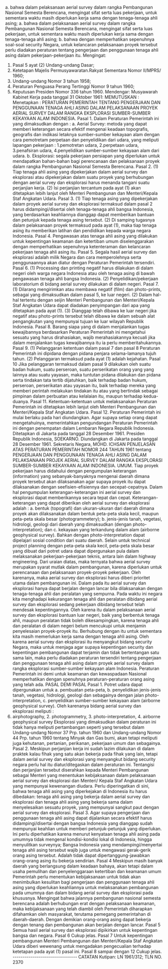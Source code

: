 a. bahwa dalam pelaksanaan aerial survey dalam rangka Pembangunan Nasional Semesta Berencana, mengingat sifat serta luas pekerjaan, untuk sementara waktu masih diperlukan kerja sama dengan tenaga-tenaga ahli asing; a. bahwa dalam pelaksanaan aerial survey dalam rangka Pembangunan Nasional Semesta Berencana, mengingat sifat serta luas pekerjaan, untuk sementara waktu masih diperlukan kerja sama dengan tenaga-tenaga ahli asing;
b. bahwa dengan memperhatikan sepenuhnya soal-soal security Negara, untuk kelancaran pelaksanaan proyek tersebut perlu diadakan peraturan tentang pengerjaan dan penggunaan tenaga ahli asing dalam pekerjaan-pekerjaan itu. Mengingat:
1. Pasal 5 ayat (2) Undang-undang Dasar;
2. Ketetapan Majelis Permusyawaratan.Rakyat Sementara Nomor II/MPRS/ 1960;
3. Undang-undang Nomor 3 tahun 1958;
4. Peraturan Penguasa Perang Tertinggi Nomor 9 tahun 1960;
5. Keputusan Presiden Nomor 336 tahun 1960. Mendengar: Musyawarah Kabinet Kerja pada tanggal 31 Oktober 1961:
MEMUTUSKAN :
 Menetapkan : PERATURAN PEMERINTAH TENTANG PENGERJAAN DAN PENGGUNAAN TENAGA AHLI ASING DALAM PELAKSANAAN PROYEK AERIAL SURVEY DALAM RANGKA EKSPLORASI SUMBER-SUMBER KEKAYAAN ALAM INDONESIA. Pasal 1. Dalam Peraturan Pemerintah ini yang dimaksudkan dengan :
a. Aerial Survey: metoda yang dapat memberi keterangan secara efektif mengenai keadaan topografis, geografis dan indikasi letaknya sumber-sumber kekayaan alam dengan cara pemotretam perpetaan dan penyelidikan dari udara, yang meliputi lapangan pekerjaan :
1.pemotretan udara, 2.perpetaan udara, 3.penafsiran udara, 4.penyelidikan sumber-sumber kekayaan alam dari udara. b. Eksplorasi: segala pekerjaan persiapan yang diperlukan untuk mendapatkan bahan-bahan bagi perencanaan dan pelaksanaan proyek dalam rangka Pembangunan Nasional Semesta Berencana. Pasal 2. (1) Tiap tenaga ahli asing yang dipekerjakan dalam aerial survey dan eksplorasi atau dipekerjakan dalam suatu proyek yang berhubungan dengan aerial survey dan eksplorasi harus menanda tangani suatu perjanjian kerja. (2) Isi perjanjian tercantum pada ayat (1) akan ditetapkan lebih lanjut oleh Menteri Pembangunan dan Menteri/Kepala Staf Angkatan Udara. Pasal 3. (1) Tiap tenaga asing yang dipekerjakan dalam proyek aerial survey dan eksplorasi termaksud dalam pasal 2 harus didampingi/disertai oleh tenaga-tenaga ahli bangsa Indonesia, yang berdasarkan keahliannya dianggap dapat memberikan bantuan dan petunjuk kepada tenaga asing tersebut. (2) Di samping tugasnya dalam pelaksanaan proyek termaksud pada ayat (1), maka tiap tenaga asing itu memberikan latihan dan pendidikan kepada warga negara Indonesia. Pasal 4. Pengawasan atas tenaga ahli asing yang dilakukan untuk kepentingan keamanan dan ketertiban umum diselenggarakan dengan memperhatikan sepenuhnya ketenteraman dan kelancaran pekerjaan tenaga ahli asing itu. Pasal 5. Segala hasil aerial survey dan eksplorasi adalah milik Negara dan cara memperolehnya serta penggunaannya akan diatur dengan Peraturan Pemerintah tersendiri. Pasal 6. (1) Processing dan printing negatif harus dilakukan di dalam negeri oleh warga negara Indonesia atau oleh tenaga asing di bawah pengawasan tenaga ahli bangsa Indonesia. (2) Penyelidikan/pekerjaan laboratorium di bidang aerial survey dilakukan di dalam negeri. Pasal 7. (1) Dilarang mengirimkan atau membawa negatif (film) dan photo-prints, sebagai yang dimaksudkan dalam pasal 5, ke luar negeri. (2) Dalam hal-hal tertentu dengan seijin Menteri Pembangunan dan Menteri/Kepala Staf Angkatan Udara dapat diadakan penyimpangan dari apa yang ditetapkan pada ayat (1). (3) Dianggap telah dibawa ke luar negeri jika negatif atau photo-prints tersebut telah dibawa ke dalam sebuah alat pengangkutan yang mempunyai tujuan ke luar wilayah Republik Indonesia. Pasal 8. Barang siapa yang di dalam menjalankan tugas kewajibannya berdasarkan Peraturan Pemerintah ini mengetahui sesuatu yang harus dirahasiakan, wajib merahasiakannya kecuali jika dalam menjalankan tugas kewajibannya itu ia perlu memberitahukannya. Pasal 9. (1) Pelanggaran ketentuan dalam pasal 7 dan pasal 8 Peraturan Pemerintah ini dipidana dengan pidana penjara selama-lamanya tujuh tahun. (2) Pelanggaran termaksud pada ayat (1) adalah kejahatan. Pasal 10 Jika pelanggaran termaksud dalam pasal 9 dilakukan oleh suatu badan hukum, suatu perseroan, suatu perserikatan orang yang yang lainnya atau suatu yayasan, maka tuntutan pidana dilakukan dan pidana serta tindakan tata tertib dijatuhkan, baik terhadap badan hukum, perseroan, perserikatan atau yayasan itu, baik terhadap mereka yang memberi perintah melakukan tindakan itu atau yang bertindak sebagai pimpinan dalam perbuatan atau kelalaian itu, maupun terhadap kedua- duanya. Pasal 11. Ketentuan-ketentuan untuk melaksanakan Peraturan Pemerintah ini ditetapkan lebih lanjut oleh Menteri Pembangunan dan Menteri/Kepala Staf Angkatan Udara. Pasal 12. Peraturan Pemerintah ini mulai berlaku pada hari diundangkan. Agar supaya setiap orang dapat mengetahuinya, memerintahkan pengundangan Peraturan Pemerintah ini dengan penempatan dalam Lembaran Negara Republik Indonesia. Ditetapkan di Jakarta pada tanggal 28 Desember 1961. Presiden Republik Indonesia, SOEKARNO. Diundangkan di Jakarta pada tanggal 28 Desember 1961. Sekretaris Negara, MOHD. ICHSAN PENJELASAN ATAS PERATURAN PEMERINTAH NOMOR 244 TAHUN 1961 tentang PENGERJAAN DAN PENGGUNAAN TENAGA AHLI ASING DALAM PELAKSANAAN PROJEK AERIAL SURVEY DALAM RANGKA EKSPLORASI SUMBER-SUMBER KEKAYAAN ALAM INDONESIA. UMUM. Tiap proyek pekerjaan harus didahului dengan pengumpulan keterangan (information) yang sebanyak-banyaknya mengenai daerah dimana proyek tersebut akan dilaksanakan agar supaya proyek itu dapat dilaksanakan dengan seefisien-efisiennya dan secepat-cepatnya. Dalam hal pengumpulan keterangan-keterangan ini aerial survey dan eksplorasi dapat memberikannya secara tepat dan cepat. Keterangan-keterangan yang dapat diberikan oleh aerial survey dan eksplorasi adalah :
a. bentuk (topografi) dan ukuran-ukuran dari daerah dimana proyek akan dilaksanakan dalam bentuk peta-peta skala kecil, maupun peta-peta skala besar (photogrammetery);
b. jenis-jenis tanah, vegetasi, hidrologi, geologi dari daerah yang dimaksudkan (dengan photo-interpretation); dan
c. kekayaan yang terkandung dalam alam (airborne geophysical survey). Bahkan dengan photo-interpretation dapat dipelajari sosial condition dari suatu daerah. Selain untuk technical project planning dengan peta-peta skala kecil, peta-peta skala besar yang dibuat dari potret udara dapat dipergunakan pula dalam melaksanakan pekerjaan-pekerjaan teknis, antara lain dalam highway engineering. Dari uraian diatas, maka ternyata bahwa aerial survey merupakan syarat mutlak dalam pembangunan, karena diperlukan untuk perencanaan dan pelaksanaan proyek-proyek pekerjaan. Oleh karenanya, maka aerial survey dan eksplorasi harus diberi prioritet utama dalam pembangunan ini. Dalam pada itu aerial survey dan eksplorasi hanya dapat berjalan dengan lancar bila dilaksanakan dengan tenaga-tenaga ahli dan peralatan yang sempurna. Pada waktu ini negara kita menghadapi kekurangan tenaga ahli dan peralatan dibidang aerial survey dan eksplorasi sedang pekerjaan dibidang tersebut telah mendesak kepentingannya. Oleh karena itu dalam pelaksanaan aerial survey dan eksplorasi bantuan luar negeri, baik yang berbentuk tenaga ahli, maupun peralatan tidak boleh dikesampingkan, karena tenaga ahli dan peralatan di dalam negeri belum mencukupi untuk menjamin penyelesaian proyek-proyek itu. Berhubung dengan itu untuk sementara kita masih memerlukan kerja sama dengan tenaga ahli asing. Oleh karena aerial survey dan eksplorasi itu menyangkut bidang security Negara, maka untuk menjaga agar supaya kepentingan security dan kepentingan pembangunan dapat terjamin dan tidak bertentangan satu sama lain, maka perlu diadakan peraturan tersendiri tentang pengerjaan dan penggunaan tenaga ahli asing dalam proyek aerial survey dalam rangka eksplorasi sumber-sumber kekayaan alam Indonesia. Peraturan Pemerintah ini demi untuk keamanan dan kewaspadaan Nasional memperhatikan dengan spenuhnya peraturan-peraturan orang asing yang telah ada. PASAL DEMI PASAL Pasal 1. Potret udara dapat dipergunakan untuk a. pembuatan peta-peta, b. penyelidikan jenis-jenis tanah, vegetasi, hidrologi, geologi dan sebagainya dengan jalan photo-interpretation, c. penyelidikan sumber-sumber kekayaan alam (airborne geophysical survey). Oleh karenanya bidang aerial survey dan eksplorasi meliputi :
1. airphotography, 2. photogrammetry, 3. photo-interpretation, 4. airborne geophysical survey Eksplorasi yang dimaksudkan dalam peraturan ini tidak hanya meliputi pertambangan seperti yang tersebut dalam Undang-undang Nomor 37 Prp. tahun 1960 dan Undang-undang Nomor 44 Prp. tahun 1960 tentang Minyak dan Gas bumi, akan tetapi meliputi juga kehutanan, pertanian, perikanan, pekerjaan umum dan sebagainya. Pasal 2. Meskipun perjanjian kerja ini sudah lazim dilakukan di dalam praktek kalau fihak yang satu akan bekerja pada fihak yang lain, tetapi dalam aerial survey dan eksplorasi yang menyangkut bidang security negara perlu hal itu diatur/ditegaskan dalam peraturan ini. Tentangisi dan perjanjian tersebut diserahkan kepada Menteri Pembangunan sebagai Menteri yang menentukan kebijaksanaan dalam pelaksanaan aerial survey dan eksplorasi dan Menteri/ Kepala Staf Angkatan Udara yang mempunyai kewenangan diudara. Perlu diperingatkan di sini, bahwa tenaga ahli asing yang diperkejakan di Indonesia itu harus dibedakan: tenaga ahli asing yang bekerja dalam aerial survey dan eksplorasi dan tenaga ahli asing yang bekerja sama dalam menyelesaikan sesuatu proyek, yang mempunyai sangkut paut dengan aerial survey dan eksplorasi. Pasal 3. Agar supaya pengerjaan dan penggunaan tenaga ahli asing dapat dijalankan secara efektif harus didampingi/disertai dengan bangsa Indonesia yang dianggap sudah mempunyai keahlian untuk memberi petunjuk-petunjuk yang diperlukan. Ini perlu diperhatikan karena menurut kenyataan tenaga ahli asing pada umumnya tidak mengenal kondisi-kondisi lokal di Indonesia, hingga menyulitkan surveynya; Bangsa Indonesia yang mendampingi/menyertai tenaga ahli asing tersebut wajib juga untuk mengawasi gerak-gerik orang asing tersebut. Adalah tidak dapat dipertanggung-jawabkan orang-orang asing itu bekerja sendirian. Pasal 4 Meskipun masih banyak daerah yang berlangsung dalam keadaan bahaya, akan tetapi dalam usaha pemulihan dan penyelenggaraan ketertiban dan keamanan umum Pemerintah perlu menentukan kebijaksanaan untuk tidak akan menimbulkan kesulitan bagi pengerjaan dan penggunaan tenaga ahli asing yang diperlukan keahliannya untuk melaksanakan pembangunan pada umumnya dan dalam bidang aerial survey dan eksplorasi pada khususnya. Mengingat bahwa jalannya pembangunan nasional semesta berencana adalah berhubungan erat dengan pelaksanaan keamanan, maka kebijaksanaan yang telah diambil oleh Pemerintah diharapkan difahamkan oleh masyarakat, terutama pemegang pemerintahan di daerah-daerah. Dengan demikian orang-orang asing dapat bekerja dengan tenang dan pembangunan akan berjalan dengan lancar. Pasal 5 Semua hasil aerial survey dan eksplorasi dipikirkan untuk kepentingan bangsa dan negara. Pasal 6 Cukup jelas. Pasal 7 Untuk kepentingan pembangunan Menteri Pembangunan dan Menteri/Kepala Staf Angkatan Udara diberi wewenang untuk mengadakan pengecualian terhadap ketetapan pada ayat (1) pasal ini. Pasal 8 sampai dengan 12 Cukup jelas. -------------------------------- CATATAN Kutipan: LN 1961/312; TLN NO. 2370